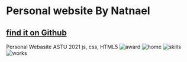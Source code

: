 # Personal website By Natnael
## [find it on Github](https://notty71.github.io)
Personal Webasite ASTU 2021
js, css, HTML5 ![award](https://user-images.githubusercontent.com/56716832/128411317-accd5043-0231-4933-a251-81a0d7bf360d.png)
![home](https://user-images.githubusercontent.com/56716832/128411320-418263c3-b465-4f7a-94ae-a73478bf4bdd.png)
![skills](https://user-images.githubusercontent.com/56716832/128411323-4527f217-eff5-4cec-92f2-6d7fb3b577d4.png)
![works](https://user-images.githubusercontent.com/56716832/128411326-37f36340-6b5c-4afd-a93c-b873d5c69786.png)
